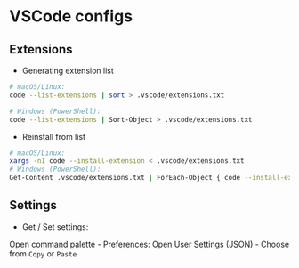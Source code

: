 # VSCode configs

## Extensions

- Generating extension list

```zsh
# macOS/Linux:
code --list-extensions | sort > .vscode/extensions.txt

# Windows (PowerShell):
code --list-extensions | Sort-Object > .vscode/extensions.txt
```

- Reinstall from list

```zsh
# macOS/Linux:
xargs -n1 code --install-extension < .vscode/extensions.txt
# Windows (PowerShell):
Get-Content .vscode/extensions.txt | ForEach-Object { code --install-extension $_ }
```

## Settings

- Get / Set settings:

Open command palette - Preferences: Open User Settings (JSON) - Choose from `Copy` or `Paste`
